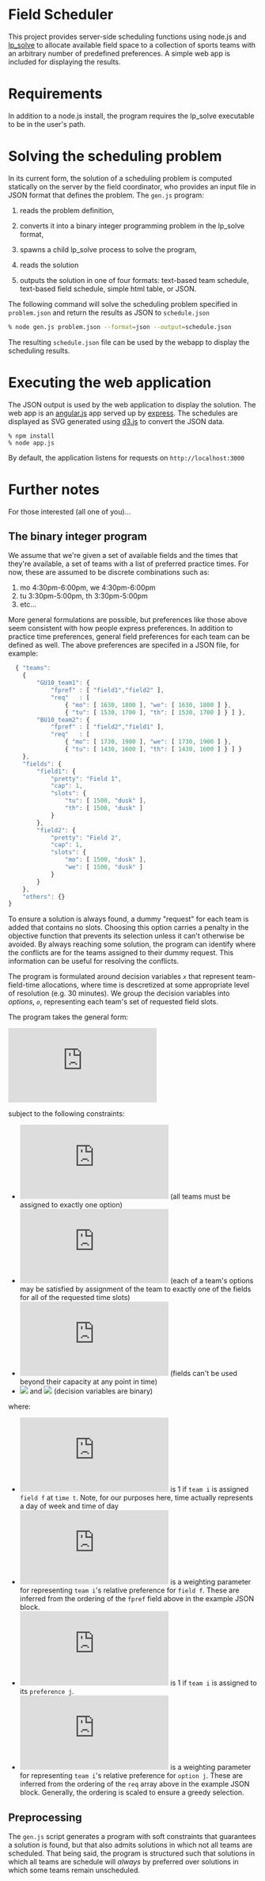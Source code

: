 # Field Scheduler

This project provides server-side scheduling functions using node.js and
[lp_solve](http://lpsolve.sourceforge.net/5.5/) to allocate available field
space to a collection of sports teams with an arbitrary number of predefined
preferences.  A simple web app is included for displaying the results.

# Requirements

In addition to a node.js install, the program requires the lp_solve
executable to be in the user's path.


# Solving the scheduling problem

In its current form, the solution of a scheduling problem is computed
statically on the server by the field coordinator, who provides an input
file in JSON format that defines the problem.  The `gen.js` program:

1. reads the problem definition, 

2. converts it into a binary integer programming problem in the
   lp_solve format,

3. spawns a child lp_solve process to solve the program,

4. reads the solution

5. outputs the solution in one of four formats: text-based team
   schedule, text-based field schedule, simple html table, or JSON.

The following command will solve the scheduling problem specified in
`problem.json` and return the results as JSON to `schedule.json`

```bash
% node gen.js problem.json --format=json --output=schedule.json
```

The resulting `schedule.json` file can be used by the webapp to display
the scheduling results.


# Executing the web application
   
The JSON output is used by the web application to display the solution.
The web app is an [angular.js](http://angularjs.org) app served up by
[express](http://expressjs.com).  The schedules are displayed as SVG generated
using [d3.js](http://d3js.org) to convert the JSON data.  

```
% npm install
% node app.js
```

By default, the application listens for requests on `http://localhost:3000`

# Further notes

For those interested (all one of you)...

## The binary integer program

We assume that we're given a set of available fields and the times that
they're available, a set of teams with a list of preferred practice times.
For now, these are assumed to be discrete combinations such as:

   1. mo 4:30pm-6:00pm, we 4:30pm-6:00pm
   2. tu 3:30pm-5:00pm, th 3:30pm-5:00pm
   3. etc...

More general formulations are possible, but preferences like those above
seem consistent with how people express preferences.  In addition to
practice time preferences, general field preferences for each team can be
defined as well.  The above preferences are specifed in a JSON file, for
example:

```js
  { "teams": 
    {
        "GU10_team1": {
            "fpref" : [ "field1","field2" ],
            "req"   : [
                { "mo": [ 1630, 1800 ], "we": [ 1630, 1800 ] },
                { "tu": [ 1530, 1700 ], "th": [ 1530, 1700 ] } ] },
        "BU10_team2": {
            "fpref" : [ "field2","field1" ],
            "req"   : [
                { "mo": [ 1730, 1900 ], "we": [ 1730, 1900 ] },
                { "tu": [ 1430, 1600 ], "th": [ 1430, 1600 ] } ] }
    },
    "fields": {
        "field1": {
            "pretty": "Field 1",
            "cap": 1,
            "slots": {
                "tu": [ 1500, "dusk" ],
                "th": [ 1500, "dusk" ]
            }
        },
        "field2": {
            "pretty": "Field 2",
            "cap": 1,
            "slots": {
                "mo": [ 1500, "dusk" ],
                "we": [ 1500, "dusk" ]
            }
        }
    },
    "others": {}
}
```

To ensure a solution is always found, a dummy "request" for each team is
added that contains no slots.  Choosing this option carries a penalty in the
objective function that prevents its selection unless it can't otherwise be
avoided.  By always reaching some solution, the program can identify where
the conflicts are for the teams assigned to their dummy request.  This
information can be useful for resolving the conflicts.

The program is formulated around decision variables *`x`* that represent
team-field-time allocations, where time is descretized at some appropriate
level of resolution (e.g. 30 minutes).  We group the decision variables into
_options_, *`o`*, representing each team's set of requested field slots.

The program takes the general form:

![](http://latex.codecogs.com/gif.latex?%5Ctextrm%7Bmin%3A%7D%20%5CBigg%5C%28%5Csum_%7Bi%20%5Cin%20teams%7D%20%5Csum_%7Bf%20%5Cin%20fields%7D%20%5Csum_%7Bt%20%5Cin%20times%7D%20w_%7Bif%7D%20%5Cmathbf%7Bx%7D_%7Bift%7D%20%5CBigg%29%20%2B%20%5CBigg%5C%28%5Csum_%7Bi%20%5Cin%20teams%7D%5Csum_%7Bj%20%5Cin%20prefs%7D%20p_%7Bi%2Cj%7D%20%5Cmathbf%7Bo%7D_%7Bi%2Cj%7D%20%5CBigg%29)

subject to the following constraints:

   * ![](http://latex.codecogs.com/gif.latex?%5Csum_%7Bj%20%5Cin%20prefs%7D%20%5Cmathbf%7Bo%7D_%7Bi%2Cj%7D%20%3D%201%2C%20%5Cforall%20i%20%5Cin%20teams) (all teams must be assigned to exactly one option)
   * ![](http://latex.codecogs.com/gif.latex?%5CBigg%28%5Cmathbf%7Bo%7D_%7Bij%7D%20%3D%20%5Csum_%7Bf%20%5Cin%20fields%7D%20%5Cmathbf%7Bo%7D_%7Bijf%7D%5CBigg%29%2C%5Cforall%20i%20%5Cin%20teams%2C%20%5Cforall%20j%20%5Cin%20prefs%20%5C%5C%5C%5C%0A%5CBigg%28n%20%5Cmathbf%7Bo%7D_%7Bijf%7D%20%3D%20%5Csum_%7Bt%20%5Cin%20slots_%7Bij%7D%7D%5Cmathbf%7Bx%7D_%7Bift%7D%5CBigg%29%2C%20%5Cforall%20i%20%5Cin%20teams%2C%20%5Cforall%20j%20%5Cin%20prefs%2C%20%5Cforall%20f%20%5Cin%20fields) (each of a team's options may be satisfied by assignment of the team to exactly one of the fields for all of the requested time slots)
   * ![](http://latex.codecogs.com/gif.latex?%5CBigg%28%5Csum_%7Bi%20%5Cin%20teams%7D%20%5Cmathbf%7Bx%7D_%7Bift%7D%20%5Cle%20cap_f%20%5CBigg%29%2C%20%5Cforall%20f%20%5Cin%20fields%2C%20%5Cforall%20t%20%5Cin%20slots) (fields can't be used beyond their capacity at any point in time)
   * ![](http://latex.codecogs.com/gif.latex?%5cmathbf%7Bx%7D_%7Bift%7D%5Cin%5C{0%2C1%5C}%2C%20%5Cforall%20i%2C%5Cforall%20f%2C%5Cforall%20t) and ![](http://latex.codecogs.com/gif.latex?%5cmathbf%7Bo%7D_%7Bij%7D%5Cin%5C{0%2C1%5C}%2C%20%5Cforall%20i%2C%5Cforall%20j) (decision variables are binary)

where:

   * ![](http://latex.codecogs.com/gif.latex?%5Cmathbf%7Bx%7D_%7Bift) is 1 if `team i` is assigned `field f` at  `time t`.  Note, for our purposes here, time actually represents a day of week and time of day
   * ![](http://latex.codecogs.com/gif.latex?w_%7Bift) is a weighting parameter for representing `team i`'s relative preference for `field f`.  These are inferred from the ordering of the `fpref` field above in the example JSON block.
   * ![](http://latex.codecogs.com/gif.latex?%5Cmathbf%7Bo%7D_%7Bij) is 1 if `team i` is assigned to its `preference j`.
   * ![](http://latex.codecogs.com/gif.latex?p_%7Bij) is a weighting parameter for representing `team i`'s relative preference for `option j`.  These are inferred from the ordering of the `req` array above in the example JSON block.  Generally, the ordering is scaled to ensure a greedy selection.


## Preprocessing

The `gen.js` script generates a program with soft constraints that
guarantees a solution is found, but that also admits solutions in which
not all teams are scheduled.  That being said, the program is structured
such that solutions in which all teams are schedule will _always_ by
preferred over solutions in which some teams remain unscheduled.
